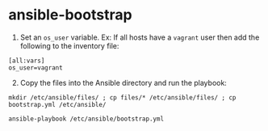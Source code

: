 # ansible-bootstrap
1. Set an `os_user` variable. Ex: If all hosts have a `vagrant` user then add the following to the inventory file:
```
[all:vars]
os_user=vagrant
```
2. Copy the files into the Ansible directory and run the playbook:
```
mkdir /etc/ansible/files/ ; cp files/* /etc/ansible/files/ ; cp bootstrap.yml /etc/ansible/

ansible-playbook /etc/ansible/bootstrap.yml
```
